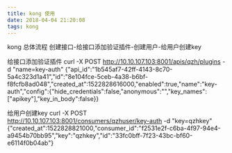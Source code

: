 ```yaml
---
title: kong 使用
date: 2018-04-04 21:20:08
tags: kong
---
```



kong 总体流程
创建接口-给接口添加验证插件-创建用户-给用户创建key

给接口添加验证插件
curl -X POST http://10.10.107.103:8001/apis/qzh/plugins -d "name=key-auth"
{"api_id":"1b545af7-42ff-4143-8c70-5a4c323d1a41","id":"8e104fce-5ceb-4a38-b6bf-f8fcfb8ad048","created_at":1522828616000,"enabled":true,"name":"key-auth","config":{"hide_credentials":false,"anonymous":"","key_names":["apikey"],"key_in_body":false}}

给用户创建key
curl -X POST http://10.10.107.103:8001/consumers/qzhuser/key-auth -d "key=qzhkey"
{"created_at":1522828821000,"consumer_id":"f2531e2f-c6ba-4f97-94e4-a9454b70bb95","key":"qzhkey","id":"33fc0bff-7f23-43bc-bf60-e6114f0b04ab"}
